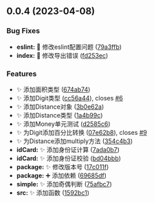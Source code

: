 

## 0.0.4 (2023-04-08)


### Bug Fixes

* **eslint:** 💚 修改eslint配置问题 ([79a3ffb](https://github.com/hackers267/utils/commit/79a3ffb91464ec6b7e88f0674a26fd959546cd4e))
* **index:** 🐛 修改导出错误 ([fd253ec](https://github.com/hackers267/utils/commit/fd253ecb23d4745bec2700fa3aef8c094fefd43c))


### Features

* ✨ 添加面积类型 ([674ab74](https://github.com/hackers267/utils/commit/674ab741243753dfb112045bfb48761663b4c8a8))
* ✨ 添加Digit类型 ([cc56a44](https://github.com/hackers267/utils/commit/cc56a44a89f3197c188f116e7480eba14b41a1ea)), closes [#6](https://github.com/hackers267/utils/issues/6)
* ✨ 添加Distance对象 ([3b0e62a](https://github.com/hackers267/utils/commit/3b0e62afd21aef3fcb13d557044c833639106e9b))
* ✨ 添加Distance类型 ([1a4b99c](https://github.com/hackers267/utils/commit/1a4b99c58a6c8d864aeb4d8f7b429b1f843567ac))
* ✨ 添加Money单元测试 ([d2585c6](https://github.com/hackers267/utils/commit/d2585c6deda3194fdf95d42984b21f0ded485049))
* ✨ 为Digit添加百分比转换 ([07e62b8](https://github.com/hackers267/utils/commit/07e62b85bb0b4cc38019ba6430d8d5de37238ae6)), closes [#9](https://github.com/hackers267/utils/issues/9)
* ✨ 为Distance添加multiply方法 ([354c4b3](https://github.com/hackers267/utils/commit/354c4b3caf9dd1d394b0559f9a20cc6255854adf))
* **idCard:** ✨ 添加身份证计算 ([7ada0b7](https://github.com/hackers267/utils/commit/7ada0b78e04e8671c7566c2d7072ab1f56f4a5ff))
* **idCard:** ✨ 添加身份证校验 ([bd04bbb](https://github.com/hackers267/utils/commit/bd04bbbf9644953ae1766463c411413d443028a2))
* **package:** ✨ 修改版本号 ([17c011f](https://github.com/hackers267/utils/commit/17c011f9062e90e8d730f9c7431d78e89e3caa54))
* **package:** ➕ 添加依赖 ([69685df](https://github.com/hackers267/utils/commit/69685dfb33d539fcda4128a7c7502ad712c4d378))
* **simple:** ✨ 添加奇偶判断 ([75afbc7](https://github.com/hackers267/utils/commit/75afbc77151a35d3b244dff2bef226e7cb68a180))
* **src:** ✨ 添加函数 ([1592bc1](https://github.com/hackers267/utils/commit/1592bc161b6054cb1a99b48b737130ba73b5fb20))